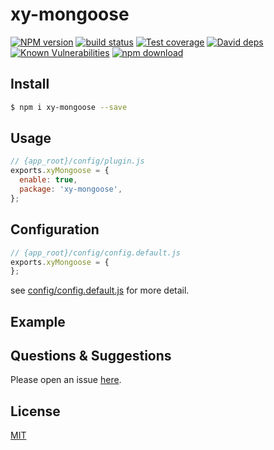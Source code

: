 # xy-mongoose

[![NPM version][npm-image]][npm-url]
[![build status][travis-image]][travis-url]
[![Test coverage][codecov-image]][codecov-url]
[![David deps][david-image]][david-url]
[![Known Vulnerabilities][snyk-image]][snyk-url]
[![npm download][download-image]][download-url]

[npm-image]: https://img.shields.io/npm/v/xy-mongoose.svg?style=flat-square
[npm-url]: https://npmjs.org/package/xy-mongoose
[travis-image]: https://img.shields.io/travis/eggjs/xy-mongoose.svg?style=flat-square
[travis-url]: https://travis-ci.org/eggjs/xy-mongoose
[codecov-image]: https://img.shields.io/codecov/c/github/eggjs/xy-mongoose.svg?style=flat-square
[codecov-url]: https://codecov.io/github/eggjs/xy-mongoose?branch=master
[david-image]: https://img.shields.io/david/eggjs/xy-mongoose.svg?style=flat-square
[david-url]: https://david-dm.org/eggjs/xy-mongoose
[snyk-image]: https://snyk.io/test/npm/xy-mongoose/badge.svg?style=flat-square
[snyk-url]: https://snyk.io/test/npm/xy-mongoose
[download-image]: https://img.shields.io/npm/dm/xy-mongoose.svg?style=flat-square
[download-url]: https://npmjs.org/package/xy-mongoose

<!--
Description here.
-->

## Install

```bash
$ npm i xy-mongoose --save
```

## Usage

```js
// {app_root}/config/plugin.js
exports.xyMongoose = {
  enable: true,
  package: 'xy-mongoose',
};
```

## Configuration

```js
// {app_root}/config/config.default.js
exports.xyMongoose = {
};
```

see [config/config.default.js](config/config.default.js) for more detail.

## Example

<!-- example here -->

## Questions & Suggestions

Please open an issue [here](https://github.com/eggjs/egg/issues).

## License

[MIT](LICENSE)
